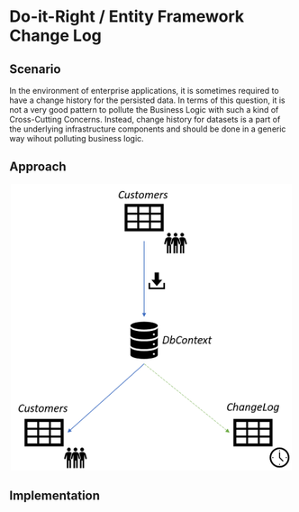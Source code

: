 # Do-it-Right / Entity Framework Change Log

## Scenario

In the environment of enterprise applications, it is sometimes required to have a change history for the persisted data.
In terms of this question, it is not a very good pattern to pollute the Business Logic with such a kind of Cross-Cutting Concerns.
Instead, change history for datasets is a part of the underlying infrastructure components and should be done in a generic way wihout polluting business logic.

## Approach

<p align="center">
  <img src="https://github.com/p18e3/Do-it-Right-EF_ChangeLog/blob/master/Approach.png" width="500" />
</p>


## Implementation
